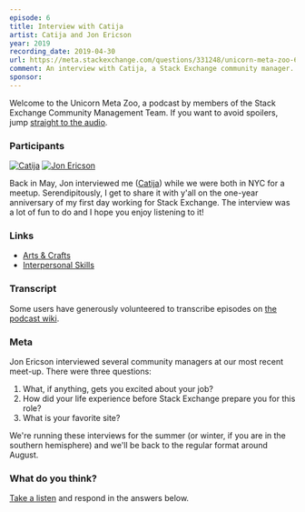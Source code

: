 ```yaml
---
episode: 6
title: Interview with Catija
artist: Catija and Jon Ericson
year: 2019
recording_date: 2019-04-30
url: https://meta.stackexchange.com/questions/331248/unicorn-meta-zoo-6-interview-with-catija
comment: An interview with Catija, a Stack Exchange community manager.
sponsor: 
---
```


Welcome to the Unicorn Meta Zoo, a podcast by members of the Stack
Exchange Community Management Team. If you want to avoid spoilers, jump
[straight to the audio][1].

### Participants 

[![Catija](https://stackexchange.com/users/flair/3979517.png)](https://stackexchange.com/users/3979517)
[![Jon Ericson](https://stackexchange.com/users/flair/1083.png)](https://stackexchange.com/users/1083)

Back in May, Jon interviewed me ([Catija](https://meta.stackexchange.com/questions/313086/welcome-stack-overflow-valued-associate-599-catherine-kuck-aka-catija)) 
while we were both in NYC for a meetup. Serendipitously, I get to share it with y'all on the one-year anniversary of my first day working for Stack Exchange. 
The interview was a lot of fun to do and I hope you enjoy listening to it!

### Links

* [Arts & Crafts][2]
* [Interpersonal Skills][3]

### Transcript

Some users have generously volunteered to transcribe episodes on
[the podcast wiki](https://github.com/unicorn-meta-zoo/unicorn-meta-zoo.github.io/wiki). 

### Meta

Jon Ericson interviewed several community managers at our most recent
meet-up. There were three questions:

1. What, if anything, gets you excited about your job?
2. How did your life experience before Stack Exchange prepare you for
   this role?
3. What is your favorite site?

We're running these interviews for the summer (or winter, if you are
in the southern hemisphere) and we'll be back to the regular format
around August.

### What do you think?

[Take a listen][1] and respond in the answers below.


  [1]: https://dts.podtrac.com/redirect.mp3/unicorn-meta-zoo.github.io/episodes/catija.mp3
  [2]: https://crafts.stackexchange.com/
  [3]: https://interpersonal.stackexchange.com/
